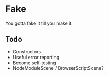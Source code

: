 # Fake

You gotta fake it till you make it.

## Todo

* Constructors
* Useful error reporting
* Become self-testing
* NodeModuleScene / BrowserScriptScene?
